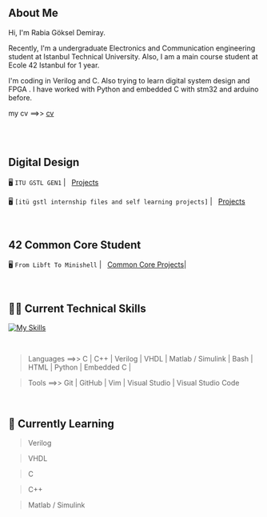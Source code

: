 ## About Me
Hi, I'm Rabia Göksel Demiray. 

Recently, I'm a undergraduate Electronics and Communication engineering student at Istanbul Technical University. Also, I am a main course student at Ecole 42 Istanbul for 1 year. 

I'm coding in Verilog and C. Also trying to learn digital system design and FPGA . I have worked with Python and embedded C with stm32 and arduino before.


my cv ==>>  [cv](https://github.com/rgoksel/rgoksel/blob/main/rabia%20g%C3%B6ksel%20demiray%20cv.pdf)

</br>
</br>

## Digital Design

🖥️ `ITU GSTL GEN1`
| &nbsp; [Projects](https://github.com/rgoksel/ITU-GSTL-GEN1)


🖥️  `[itü gstl internship files and self learning projects]`
| &nbsp; [Projects](https://github.com/rgoksel/Digital-Design)


<br>

## 42 Common Core Student

 🖥️ `From Libft To Minishell`
| &nbsp; [Common Core Projects](https://github.com/rgoksel/42/blob/main/README.md)|

<br>

## 🧑‍💻 Current Technical Skills

[![My Skills](https://skillicons.dev/icons?i=c,cpp,bash,vim,py,arduino,vscode,html,github,git,visualstudio,stm32)](https://skillicons.dev)

<br>

> Languages ==>>  C | C++ | Verilog | VHDL |  Matlab / Simulink | Bash | HTML | Python | Embedded C |

> Tools ==>>  Git | GitHub | Vim | Visual Studio | Visual Studio Code 

<br>


## 🌱 Currently Learning
> Verilog

> VHDL

> C

> C++

> Matlab / Simulink 


<br>






